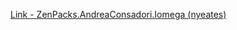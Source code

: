 [Link - ZenPacks.AndreaConsadori.Iomega (nyeates)](https://github.com/nyeates/ZenPacks.AndreaConsadori.Iomega)
